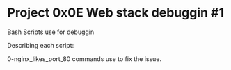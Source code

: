 # Project 0x0E Web stack debuggin #1

Bash Scripts use for debuggin

Describing each script:

0-nginx_likes_port_80 commands use to fix the issue.
